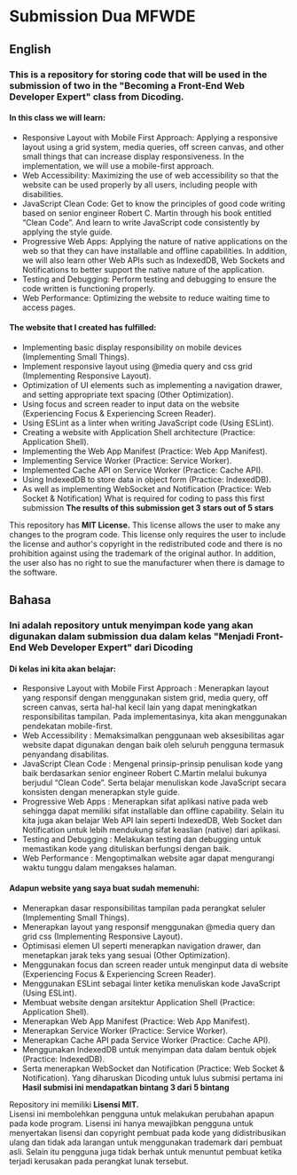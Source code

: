 # Submission Dua MFWDE

## English
### This is a repository for storing code that will be used in the submission of two in the "Becoming a Front-End Web Developer Expert" class from Dicoding.

#### In this class we will learn:
- Responsive Layout with Mobile First Approach: Applying a responsive layout using a grid system, media queries, off screen canvas, and other small things that can increase display responsiveness. In the implementation, we will use a mobile-first approach.
- Web Accessibility: Maximizing the use of web accessibility so that the website can be used properly by all users, including people with disabilities.
- JavaScript Clean Code: Get to know the principles of good code writing based on senior engineer Robert C. Martin through his book entitled “Clean Code”. And learn to write JavaScript code consistently by applying the style guide.
- Progressive Web Apps: Applying the nature of native applications on the web so that they can have installable and offline capabilities. In addition, we will also learn other Web APIs such as IndexedDB, Web Sockets and Notifications to better support the native nature of the application.
- Testing and Debugging: Perform testing and debugging to ensure the code written is functioning properly.
- Web Performance: Optimizing the website to reduce waiting time to access pages.

#### The website that I created has fulfilled:
- Implementing basic display responsibility on mobile devices (Implementing Small Things).
- Implement responsive layout using @media query and css grid (Implementing Responsive Layout).
- Optimization of UI elements such as implementing a navigation drawer, and setting appropriate text spacing (Other Optimization).
- Using focus and screen reader to input data on the website (Experiencing Focus & Experiencing Screen Reader).
- Using ESLint as a linter when writing JavaScript code (Using ESLint).
- Creating a website with Application Shell architecture (Practice: Application Shell).
- Implementing the Web App Manifest (Practice: Web App Manifest).
- Implementing Service Worker (Practice: Service Worker).
- Implemented Cache API on Service Worker (Practice: Cache API).
- Using IndexedDB to store data in object form (Practice: IndexedDB).
- As well as implementing WebSocket and Notification (Practice: Web Socket & Notification)
What is required for coding to pass this first submission
**The results of this submission get 3 stars out of 5 stars**

This repository has **MIT License.**
This license allows the user to make any changes to the program code. This license only requires the user to include the license and author's copyright in the redistributed code and there is no prohibition against using the trademark of the original author. In addition, the user also has no right to sue the manufacturer when there is damage to the software.

## Bahasa
### Ini adalah repository untuk menyimpan kode yang akan digunakan dalam submission dua dalam kelas "Menjadi Front-End Web Developer Expert" dari Dicoding

#### Di kelas ini kita akan belajar:
- Responsive Layout with Mobile First Approach : Menerapkan layout yang responsif dengan menggunakan sistem grid, media query, off screen canvas, serta hal-hal kecil lain yang dapat meningkatkan responsibilitas tampilan. Pada implementasinya, kita akan menggunakan pendekatan mobile-first.
- Web Accessibility : Memaksimalkan penggunaan web aksesibilitas agar website dapat digunakan dengan baik oleh seluruh pengguna termasuk penyandang disabilitas.
- JavaScript Clean Code : Mengenal prinsip-prinsip penulisan kode yang baik berdasarkan senior engineer Robert C.Martin melalui bukunya berjudul “Clean Code”. Serta belajar menuliskan kode JavaScript secara konsisten dengan menerapkan style guide.
- Progressive Web Apps : Menerapkan sifat aplikasi native pada web sehingga dapat memiliki sifat installable dan offline capability. Selain itu kita juga akan belajar Web API lain seperti IndexedDB, Web Socket dan Notification untuk lebih mendukung sifat keaslian (native) dari aplikasi.
- Testing and Debugging : Melakukan testing dan debugging untuk memastikan kode yang dituliskan berfungsi dengan baik.
- Web Performance : Mengoptimalkan website agar dapat mengurangi waktu tunggu dalam mengakses halaman.

#### Adapun website yang saya buat sudah memenuhi:    
- Menerapkan dasar responsibilitas tampilan pada perangkat seluler (Implementing Small Things).
- Menerapkan layout yang responsif menggunakan @media query dan grid css (Implementing Responsive Layout).
- Optimisasi elemen UI seperti menerapkan navigation drawer, dan menetapkan jarak teks yang sesuai (Other Optimization).
- Menggunakan focus dan screen reader untuk menginput data di website (Experiencing Focus & Experiencing Screen Reader).
- Menggunakan ESLint sebagai linter ketika menuliskan kode JavaScript (Using ESLint).
- Membuat website dengan arsitektur Application Shell (Practice: Application Shell).
- Menerapkan Web App Manifest (Practice: Web App Manifest).
- Menerapkan Service Worker (Practice: Service Worker).
- Menerapkan Cache API pada Service Worker (Practice: Cache API).
- Menggunakan IndexedDB untuk menyimpan data dalam bentuk objek (Practice: IndexedDB).
- Serta menerapkan WebSocket dan Notification (Practice: Web Socket & Notification).
Yang diharuskan Dicoding untuk lulus submisi pertama ini
**Hasil submisi ini mendapatkan bintang 3 dari 5 bintang**

Repository ini memiliki **Lisensi MIT.**      
Lisensi ini membolehkan pengguna untuk melakukan perubahan apapun pada kode program. Lisensi ini hanya mewajibkan pengguna untuk menyertakan lisensi dan copyright pembuat pada kode yang didistribusikan ulang dan tidak ada larangan untuk menggunakan trademark dari pembuat asli. Selain itu pengguna juga tidak berhak untuk menuntut pembuat ketika terjadi kerusakan pada perangkat lunak tersebut.
